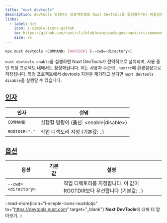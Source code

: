 ```yaml
---
title: "nuxt devtools"
description: devtools 명령어는 프로젝트별로 Nuxt DevTools를 활성화하거나 비활성화할 수 있게 해줍니다.
links:
  - label: 소스
    icon: i-simple-icons-github
    to: https://github.com/nuxt/cli/blob/main/packages/nuxi/src/commands/devtools.ts
    size: xs
---
```


<!--devtools-cmd-->
```bash [Terminal]
npx nuxt devtools <COMMAND> [ROOTDIR] [--cwd=<directory>]
```
<!--/devtools-cmd-->

`nuxt devtools enable`을 실행하면 Nuxt DevTools가 전역적으로 설치되며, 사용 중인 특정 프로젝트 내에서도 활성화됩니다. 이는 사용자 수준의 `.nuxtrc`에 환경설정으로 저장됩니다. 특정 프로젝트에서 devtools 지원을 제거하고 싶다면 `nuxt devtools disable`을 실행할 수 있습니다.

## [인자](#arguments)

<!--devtools-args-->
인자 | 설명
--- | ---
`COMMAND` | 실행할 명령어 (옵션: <enable\|disable>)
`ROOTDIR="."` | 작업 디렉토리 지정 (기본값: `.`)
<!--/devtools-args-->

## [옵션](#options)

<!--devtools-opts-->
옵션 | 기본값 | 설명
--- | --- | ---
`--cwd=<directory>` |  | 작업 디렉토리를 지정합니다. 이 값이 ROOTDIR보다 우선합니다 (기본값: `.`)
<!--/devtools-opts-->

::read-more{icon="i-simple-icons-nuxtdotjs" to="https://devtools.nuxt.com" target="\_blank"}
**Nuxt DevTools**에 대해 더 알아보기.
::
